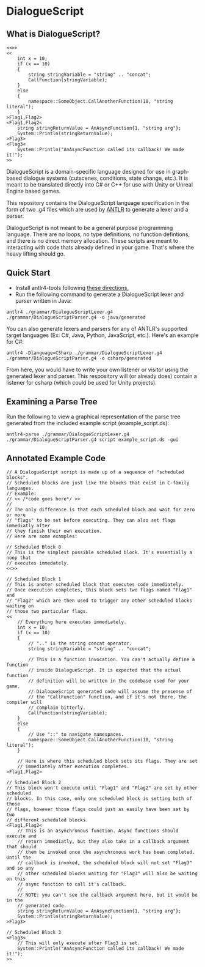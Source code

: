# DialogueScript
## What is DialogueScript? 
```
<<>>
<<
    int x = 10;
    if (x == 10)
    {
        string stringVariable = "string" .. "concat";
        CallFunction(stringVariable);
    } 
    else 
    {
        namespace::SomeObject.CallAnotherFunction(10, "string literal");
    }
>Flag1,Flag2>
<Flag1,Flag2<
    string stringReturnValue = AnAsyncFunction{1, "string arg"};
    System::Println(stringReturnValue);
>Flag3>
<Flag3<
    System::Println("AnAsyncFunction called its callback! We made it!");
>>
```

DialogueScript is a domain-specific language designed for use in graph-based dialogue systems (cutscenes, conditions, state change, etc.). It is meant to be translated directly into C# or C++ for use with Unity or Unreal Engine based games.

This repository contains the DialogueScript language specification in the form of two .g4 files which are used by [ANTLR](https://www.antlr.org/) to generate a lexer and a parser.

DialogueScript is not meant to be a general purpose programming language. There are no loops, no type definitions, no function defintions, and there is no direct memory allocation. These scripts are meant to interacting with code thats already defined in your game. That's where the heavy lifting should go.

## Quick Start
* Install antlr4-tools following [these directions.](https://github.com/antlr/antlr4/blob/master/doc/getting-started.md)
* Run the following command to generate a DialogueScript lexer and parser written in Java:
```
antlr4 ./grammar/DialogueScriptLexer.g4 ./grammar/DialogueScriptParser.g4 -o java/generated
```
You can also generate lexers and parsers for any of ANTLR's supported target languages (Ex: C#, Java, Python, JavaScript, etc.). Here's an example for C#:
```
antlr4 -Dlanguage=CSharp ./grammar/DialogueScriptLexer.g4 ./grammar/DialogueScriptParser.g4 -o csharp/generated
```

From here, you would have to write your own listener or visitor using the generated lexer and parser. This respository will (or already does) contain a listener for csharp (which could be used for Unity projects).

## Examining a Parse Tree
Run the following to view a graphical representation of the parse tree generated from the included example script (example_script.ds):
```
antlr4-parse ./grammar/DialogueScriptLexer.g4 ./grammar/DialogueScriptParser.g4 script example_script.ds -gui
```

## Annotated Example Code
```
// A DialogueScript script is made up of a sequence of "scheduled blocks". 
// Scheduled blocks are just like the blocks that exist in C-family languages.
// Example: 
// << /*code goes here*/ >>
//
// The only difference is that each scheduled block and wait for zero or more
// "flags" to be set before executing. They can also set flags immediatly after
// they finish their own execution. 
// Here are some examples:

// Scheduled Block 0
// This is the simplest possible scheduled block. It's essentially a noop that 
// executes immedately.
<<>>

// Scheduled Block 1
// This is anoter scheduled block that executes code immediately.
// Once execution completes, this block sets two flags named "Flag1" and 
// "Flag2" which are then used to trigger any other scheduled blocks waiting on 
// those two particular flags.
<<
    // Everything here executes immediately.
    int x = 10;
    if (x == 10)
    {
        // ".." is the string concat operator.
        string stringVariable = "string" .. "concat";

        // This is a function invocation. You can't actually define a function
        // inside DialogueScript. It is expected that the actual function
        // definition will be written in the codebase used for your game.
        // DialogueScript generated code will assume the presense of 
        // the "CallFunction" function, and if it's not there, the compiler will
        // complain bitterly.
        CallFunction(stringVariable);
    } 
    else 
    {
        // Use "::" to navigate namespaces.
        namespace::SomeObject.CallAnotherFunction(10, "string literal");
    }
    
    // Here is where this scheduled block sets its flags. They are set 
    // immediately after execution completes.
>Flag1,Flag2>

// Scheduled Block 2
// This block won't execute until "Flag1" and "Flag2" are set by other scheduled 
// blocks. In this case, only one scheduled block is setting both of those 
// flags, however those flags could just as easily have been set by two 
// different scheduled blocks.
<Flag1,Flag2<
    // This is an asynchronous function. Async functions should execute and 
    // return immediatly, but they also take in a callback argument that should 
    // them be invoked once the asynchronous work has been completed. Until the 
    // callback is invoked, the scheduled block will not set "Flag3" and so any 
    // other scheduled blocks waiting for "Flag3" will also be waiting on this 
    // async function to call it's callback.
    // 
    // NOTE: you can't see the callback argument here, but it would be in the 
    // generated code.
    string stringReturnValue = AnAsyncFunction{1, "string arg"};
    System::Println(stringReturnValue);
>Flag3>

// Scheduled Block 3
<Flag3<
    // This will only execute after Flag3 is set.
    System::Println("AnAsyncFunction called its callback! We made it!");
>>
```


